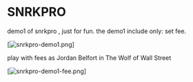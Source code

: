 # SNRKPRO
demo1 of snrkpro , just for fun.
the demo1 include only: set fee.

[![snrkpro-demo1.png](https://i.postimg.cc/KYtvP6Q2/snrkpro-demo1.png)]

play with fees as Jordan Belfort in The Wolf of Wall Street

[![snrkpro-demo1-fee.png](https://i.postimg.cc/t4pj0sNL/snrkpro-demo1-fee.png)]
